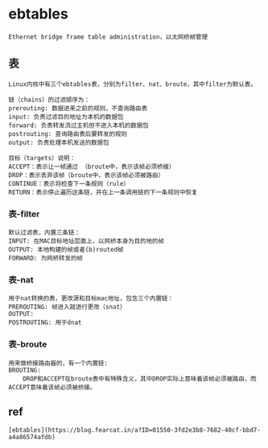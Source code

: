 # ebtables
```
Ethernet bridge frame table administration，以太网桥帧管理
```

## 表
```
Linux内核中有三个ebtables表，分别为filter、nat、broute，其中filter为默认表。

链（chains）的过滤顺序为：
prerouting: 数据进来之前的规则，不查询路由表
input: 负责过滤目的地址为本机的数据包
forward: 负责转发流过主机但不进入本机的数据包
postrouting: 查询路由表后要转发的规则
output: 负责处理本机发送的数据包

目标（targets）说明：
ACCEPT：表示让一帧通过 （broute中，表示该帧必须桥接）
DROP：表示丢弃该帧（broute中，表示该帧必须被路由）
CONTINUE：表示将检查下一条规则（rule）
RETURN：表示停止遍历这条链，并在上一条调用链的下一条规则中恢复
```

### 表-filter
```
默认过滤表，内置三条链：
INPUT: 在MAC目标地址层面上，以网桥本身为目的地的帧
OUTPUT: 本地构建的帧或者(b)routed帧
FORWARD: 为网桥转发的帧
```

### 表-nat
```
用于nat转换的表，更改源和目​​标mac地址，包含三个内置链：
PREROUTING: 帧进入就进行更改（snat）
OUTPUT:
POSTROUTING: 用于dnat
```

### 表-broute
```
用来做桥接路由器的，有一个内置链:
BROUTING: 
    DROP和ACCEPT在broute表中有特殊含义，其中DROP实际上意味着该帧必须被路由，而ACCEPT意味着该帧必须被桥接。
```

## ref
    [ebtables](https://blog.fearcat.in/a?ID=01550-3fd2e3b8-7682-40cf-bbd7-a4a86574afdb)